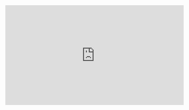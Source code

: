 <iframe width="560" height="315" src="https://www.youtube.com/embed/doLFj3cQaUQ" frameborder="0" allow="accelerometer; autoplay; encrypted-media; gyroscope; picture-in-picture" allowfullscreen></iframe>
